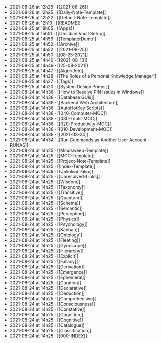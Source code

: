 - 2021-08-26 at 12h25 · [[2021-08-26]]
- 2021-08-26 at 12h25 · [[Daily-Note-Template]]
- 2021-08-26 at 12h22 · [[Default-Note-Template]]
- 2021-08-26 at 12h19 · [[README]]
- 2021-08-25 at 18h05 · [[Apps]]
- 2021-08-25 at 15h01 · [[Obsidian Vault Setup]]
- 2021-08-25 at 14h56 · [[TemplaterDemo]]
- 2021-08-25 at 14h52 · [[Archive]]
- 2021-08-25 at 14h52 · [[2021-08-25]]
- 2021-08-25 at 14h50 · [[08-25-2021]]
- 2021-08-25 at 14h49 · [[2021-08-13]]
- 2021-08-25 at 14h49 · [[25-08-2021]]
- 2021-08-25 at 14h47 · [[Algorithm]]
- 2021-08-25 at 14h28 · [[The Roles of a Personal Knowledge Manager]]
- 2021-08-25 at 14h27 · [[Tags]]
- 2021-08-25 at 14h20 · [[System Design Primer]]
- 2021-08-24 at 14h38 · [[How to Resolve PIN Issues in Windows]]
- 2021-08-24 at 14h38 · [[Database GUIs]]
- 2021-08-24 at 14h38 · [[Backend Web Architecture]]
- 2021-08-24 at 14h38 · [[AutoHotKey Scripts]]
- 2021-08-24 at 14h38 · [[040-Computer-MOC]]
- 2021-08-24 at 14h38 · [[030-Tools-MOC]]
- 2021-08-24 at 14h38 · [[020-Productivity-MOC]]
- 2021-08-24 at 14h38 · [[010-Development-MOC]]
- 2021-08-24 at 14h38 · [[2021-08-24]]
- 2021-08-24 at 14h34 · [[Run Commands as Another User Account - RUNAS]]
- 2021-08-24 at 14h25 · [[Mindsweep-Template]]
- 2021-08-24 at 14h25 · [[MOC-Template]]
- 2021-08-24 at 14h25 · [[Project-Note-Template]]
- 2021-08-24 at 14h25 · [[Index-Template]]
- 2021-08-24 at 14h25 · [[Unlinked-Files]]
- 2021-08-24 at 14h25 · [[Unresolved-Links]]
- 2021-08-24 at 14h25 · [[Wisdom]]
- 2021-08-24 at 14h25 · [[Taxonomy]]
- 2021-08-24 at 14h25 · [[Transitive]]
- 2021-08-24 at 14h25 · [[Quantum]]
- 2021-08-24 at 14h25 · [[Schema]]
- 2021-08-24 at 14h25 · [[Semantic]]
- 2021-08-24 at 14h25 · [[Perception]]
- 2021-08-24 at 14h25 · [[Physics]]
- 2021-08-24 at 14h25 · [[Psychology]]
- 2021-08-24 at 14h25 · [[Kanban]]
- 2021-08-24 at 14h25 · [[Ontology]]
- 2021-08-24 at 14h25 · [[Fleeting]]
- 2021-08-24 at 14h25 · [[Gyroscope]]
- 2021-08-24 at 14h25 · [[Hierarchy]]
- 2021-08-24 at 14h25 · [[Explicit]]
- 2021-08-24 at 14h25 · [[Fallacy]]
- 2021-08-24 at 14h25 · [[Derivation]]
- 2021-08-24 at 14h25 · [[Emergence]]
- 2021-08-24 at 14h25 · [[Ephemeral]]
- 2021-08-24 at 14h25 · [[Curation]]
- 2021-08-24 at 14h25 · [[Declarative]]
- 2021-08-24 at 14h25 · [[Deduction]]
- 2021-08-24 at 14h25 · [[Comprehensive]]
- 2021-08-24 at 14h25 · [[Consciousness]]
- 2021-08-24 at 14h25 · [[Constative]]
- 2021-08-24 at 14h25 · [[Cognition]]
- 2021-08-24 at 14h25 · [[Cognitive]]
- 2021-08-24 at 14h25 · [[Catalogue]]
- 2021-08-24 at 14h25 · [[Classification]]
- 2021-08-24 at 14h25 · [[000-INDEX]]
